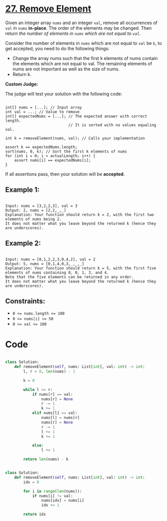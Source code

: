# [27. Remove Element](https://leetcode.com/problems/remove-element/description/?envType=study-plan-v2&envId=top-interview-150)

Given an integer array `nums` and an integer `val`, remove all occurrences of `val` in `nums` **in-place**. The order of the elements may be changed. Then return _the number of elements in `nums` which are not equal to `val`._

Consider the number of elements in `nums` which are not equal to `val` be `k`, to get accepted, you need to do the following things:

- Change the array nums such that the first k elements of nums contain the elements which are not equal to val. The remaining elements of nums are not important as well as the size of nums.
- Return k.

**Custom Judge:**

The judge will test your solution with the following code:

```

int[] nums = [...]; // Input array
int val = ...; // Value to remove
int[] expectedNums = [...]; // The expected answer with correct length.
                            // It is sorted with no values equaling val.

int k = removeElement(nums, val); // Calls your implementation

assert k == expectedNums.length;
sort(nums, 0, k); // Sort the first k elements of nums
for (int i = 0; i < actualLength; i++) {
    assert nums[i] == expectedNums[i];
}

```

If all assertions pass, then your solution will be **accepted**.

## Example 1:

```

Input: nums = [3,2,2,3], val = 3
Output: 2, nums = [2,2,_,_]
Explanation: Your function should return k = 2, with the first two elements of nums being 2.
It does not matter what you leave beyond the returned k (hence they are underscores).

```

## Example 2:

```

Input: nums = [0,1,2,2,3,0,4,2], val = 2
Output: 5, nums = [0,1,4,0,3,_,_,_]
Explanation: Your function should return k = 5, with the first five elements of nums containing 0, 0, 1, 3, and 4.
Note that the five elements can be returned in any order.
It does not matter what you leave beyond the returned k (hence they are underscores).

```

## Constraints:

- `0 <= nums.length <= 100`
- `0 <= nums[i] <= 50`
- `0 <= val <= 100`

# Code

```python

class Solution:
    def removeElement(self, nums: List[int], val: int) -> int:
        l, r = 0, len(nums) - 1

        k = 0

        while l <= r:
            if nums[r] == val:
                nums[r] = None
                r -= 1
                k += 1
            elif nums[l] == val:
                nums[l] = nums[r]
                nums[r] = None
                r -= 1
                l += 1
                k += 1

            else:
                l += 1

        return len(nums) - k

```

```python

class Solution:
    def removeElement(self, nums: List[int], val: int) -> int:
        idx = 0

        for i in range(len(nums)):
            if nums[i] != val:
                nums[idx] = nums[i]
                idx += 1

        return idx

```
